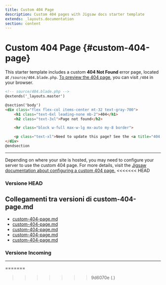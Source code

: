 ```yaml
---
title: Custom 404 Page
description: Custom 404 pages with Jigsaw docs starter template
extends: _layouts.documentation
section: content
---
```


# Custom 404 Page {#custom-404-page}

This starter template includes a custom __404 Not Found__ error page, located at `/source/404.blade.php`. [To preview the 404 page](/404), you can visit `/404` in your browser.

```html
<!-- source/404.blade.php -->
@extends('_layouts.master')

@section('body')
<div class="flex flex-col items-center mt-32 text-gray-700">
    <h1 class="text-6xl leading-none mb-2">404</h1>
    <h2 class="text-3xl">Page not found</h2>

    <hr class="block w-full max-w-lg mx-auto my-8 border">

    <p class="text-xl">Need to update this page? See the <a title="404 Page Documentation" href="/docs/404"> documentation here</a>.</p>
</div>
@endsection
```

---

Depending on where your site is hosted, you may need to configure your server to use the custom 404 page. For more details, visit the [Jigsaw documentation about configuring a custom 404 page.](https://jigsaw.tighten.co/docs/custom-404-page/)
<<<<<<< HEAD
### Versione HEAD


## Collegamenti tra versioni di custom-404-page.md
* [custom-404-page.md](../../../Gdpr/docs/custom-404-page.md)
* [custom-404-page.md](../../../Xot/docs/custom-404-page.md)
* [custom-404-page.md](../../../UI/docs/custom-404-page.md)
* [custom-404-page.md](../../../Tenant/docs/it/custom-404-page.md)
* [custom-404-page.md](../../../Cms/docs/custom-404-page.md)


### Versione Incoming


---

=======
>>>>>>> 9d6070e (.)
